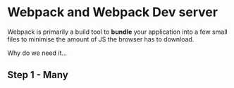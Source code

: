 # Webpack and Webpack Dev server

Webpack is primarily a build tool to **bundle** your application into a few small files to minimise the amount of JS the browser has to download.

Why do we need it...

## Step 1 - Many <script>s

Here our app across multiple HTML/Javascript files (where the JS is loaded via <script> tags)

- Open webpack/indexA.html in your browser
- Reduce the timeout time in webpack/indexA.js and break the app

Note how this implementation introduces the following [connasences](https://en.wikipedia.org/wiki/Connascence_(computer_programming))
- Connascence of name (global function names)
- Connascence of execution/timing (code in indexA.js is dependent on code in halloWeltA.js having executed)

## Step 2 - Declaring dependencies...

## Step 3 - ...and making them work in the browser...

## Step 4 - ...with a rocket powered development cycle

### Webpack
 - JS script in page (drawing some DOM, maybe with a setTimeout)
 - Why do we split scripts? Why require not multiple <script> tags?
 - No require in the browser
 - Webpack is a bundler, myApp.js -> bundle.js

### Webpack dev server
 - hot reloading

## Much more info

https://webpack.js.org/
